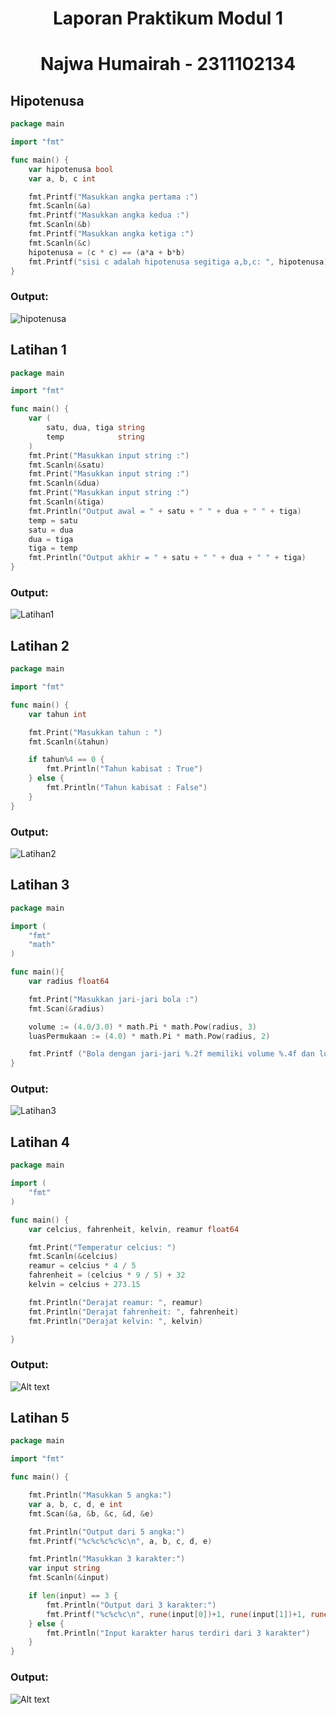 # <h1 align="center">Laporan Praktikum Modul 1</h1>


<h1 align="center">Najwa Humairah - 2311102134</h1>

## Hipotenusa

```go
package main

import "fmt"

func main() {
	var hipotenusa bool
	var a, b, c int

	fmt.Printf("Masukkan angka pertama :")
	fmt.Scanln(&a)
	fmt.Printf("Masukkan angka kedua :")
	fmt.Scanln(&b)
	fmt.Printf("Masukkan angka ketiga :")
	fmt.Scanln(&c)
	hipotenusa = (c * c) == (a*a + b*b)
	fmt.Printf("sisi c adalah hipotenusa segitiga a,b,c: ", hipotenusa)
}

```

### Output:

![hipotenusa](Hipotenusa.png)

## Latihan 1

```go
package main

import "fmt"

func main() {
	var (
		satu, dua, tiga string
		temp            string
	)
	fmt.Print("Masukkan input string :")
	fmt.Scanln(&satu)
	fmt.Print("Masukkan input string :")
	fmt.Scanln(&dua)
	fmt.Print("Masukkan input string :")
	fmt.Scanln(&tiga)
	fmt.Println("Output awal = " + satu + " " + dua + " " + tiga)
	temp = satu
	satu = dua
	dua = tiga
	tiga = temp
	fmt.Println("Output akhir = " + satu + " " + dua + " " + tiga)
}

```

### Output:

![Latihan1](Latihan1.png)

## Latihan 2

```go
package main

import "fmt"

func main() {
	var tahun int

	fmt.Print("Masukkan tahun : ")
	fmt.Scanln(&tahun)

	if tahun%4 == 0 {
		fmt.Println("Tahun kabisat : True")
	} else {
		fmt.Println("Tahun kabisat : False")
	}
}

```

### Output:

![Latihan2](Latihan2.png)

## Latihan 3

```go
package main 

import (
	"fmt"
	"math"
)

func main(){
	var radius float64

	fmt.Print("Masukkan jari-jari bola :")
	fmt.Scan(&radius)

	volume := (4.0/3.0) * math.Pi * math.Pow(radius, 3)
	luasPermukaan := (4.0) * math.Pi * math.Pow(radius, 2)

	fmt.Printf ("Bola dengan jari-jari %.2f memiliki volume %.4f dan luas kulit %4f\n", radius, volume, luasPermukaan)
}

```

### Output:

![Latihan3](Latihan3.png)

## Latihan 4

```go
package main

import (
	"fmt"
)

func main() {
	var celcius, fahrenheit, kelvin, reamur float64

	fmt.Print("Temperatur celcius: ")
	fmt.Scanln(&celcius)
	reamur = celcius * 4 / 5
	fahrenheit = (celcius * 9 / 5) + 32
	kelvin = celcius + 273.15

	fmt.Println("Derajat reamur: ", reamur)
	fmt.Println("Derajat fahrenheit: ", fahrenheit)
	fmt.Println("Derajat kelvin: ", kelvin)

}
```

### Output:

![Alt text](Latihan4.png)

## Latihan 5

```go
package main

import "fmt"

func main() {

	fmt.Println("Masukkan 5 angka:")
	var a, b, c, d, e int
	fmt.Scan(&a, &b, &c, &d, &e)

	fmt.Println("Output dari 5 angka:")
	fmt.Printf("%c%c%c%c%c\n", a, b, c, d, e)

	fmt.Println("Masukkan 3 karakter:")
	var input string
	fmt.Scanln(&input)

	if len(input) == 3 {
		fmt.Println("Output dari 3 karakter:")
		fmt.Printf("%c%c%c\n", rune(input[0])+1, rune(input[1])+1, rune(input[2])+1)
	} else {
		fmt.Println("Input karakter harus terdiri dari 3 karakter")
	}
}
```

### Output:

![Alt text](Latihan5.png)








